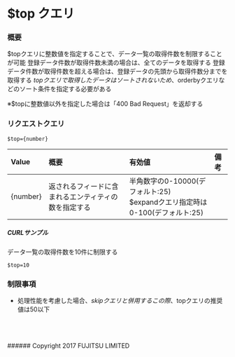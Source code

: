 # $top クエリ
### 概要
$topクエリに整数値を指定することで、データ一覧の取得件数を制限することが可能
登録データ件数が取得件数未満の場合は、全てのデータを取得する
登録データ件数が取得件数を超える場合は、登録データの先頭から取得件数分までを取得する
$topクエリで取得したデータはソートされないため、$orderbyクエリなどのソート条件を指定する必要がある

※$topに整数値以外を指定した場合は「400 Bad Request」を返却する

### リクエストクエリ
```
$top={number}
```
|Value<br>|概要<br>|有効値<br>|備考<br>|
|:--|:--|:--|:--|
|{number}<br>|返されるフィードに含まれるエンティティの数を指定する<br>|半角数字の0-10000(デフォルト:25)<br>$expandクエリ指定時は0-100(デフォルト:25)<br>| <br>|
##### CURLサンプル
データ一覧の取得件数を10件に制限する
```
$top=10
```
### 制限事項
* 処理性能を考慮した場合、$skipクエリと併用する
	この際、$topクエリの推奨値は50以下
<br>
<br>
<br>
###### Copyright 2017    FUJITSU LIMITED
